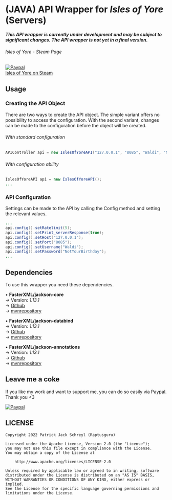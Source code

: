 # (JAVA) API Wrapper for *Isles of Yore* (Servers)
***This API wrapper is currently under development and may be subject to significant changes. The API wrapper is not yet in a final version.***
###### Isles of Yore - Steam Page
[![Paypal](https://cdn.akamai.steamstatic.com/steam/apps/1360850/header.jpg)](https://store.steampowered.com/app/1360850/Isles_of_Yore/)  
[Isles of Yore on Steam](https://store.steampowered.com/app/1360850/Isles_of_Yore/)


## Usage
### Creating the API Object
There are two ways to create the API object. The simple variant offers no possibility to access the configuration.
With the second variant, changes can be made to the configuration before the object will be created.

###### With standard configuration
```java
APIController api = new IslesOfYoreAPI("127.0.0.1", "8085", "Waldi", "NotYourBirthday").build();
```

###### With configuration ability
```java
IslesOfYoreAPI api = new IslesOfYoreAPI();
...
```

### API Configuration
Settings can be made to the API by calling the Config method and setting the relevant values.

```java
...
api.config().setRatelimit(5);
api.config().setPrint_serverResponse(true);
api.config().setHost("127.0.0.1");
api.config().setPort("8085");
api.config().setUsername("Waldi");
api.config().setPassword("NotYourBirthday");
...
```

## Dependencies
To use this wrapper you need these dependencies.

• **FasterXML/jackson-core**  
→ Version: *1.13.1*  
→ [Github](https://github.com/FasterXML/jackson-core)  
→ [mvnrepository](https://mvnrepository.com/artifact/com.fasterxml.jackson.core/jackson-core)

• **FasterXML/jackson-databind**  
→ Version: *1.13.1*  
→ [Github](https://github.com/FasterXML/jackson-databind)  
→ [mvnrepository](https://mvnrepository.com/artifact/com.fasterxml.jackson.core/jackson-databind)

• **FasterXML/jackson-annotations**  
→ Version: *1.13.1*  
→ [Github](https://github.com/FasterXML/jackson-annotations)  
→ [mvnrepository](https://mvnrepository.com/artifact/com.fasterxml.jackson.core/jackson-annotations)

## Leave me a coke
If you like my work and want to support me, you can do so easily via Paypal.
Thank you <3

[![Paypal](https://www.paypalobjects.com/webstatic/de_DE/i/de-pp-logo-100px.png)](https://paypal.me/Raptusguru)

## LICENSE
```
Copyright 2022 Patrick Jack Schreyl (Raptusguru)

Licensed under the Apache License, Version 2.0 (the "License");
you may not use this file except in compliance with the License.
You may obtain a copy of the License at

    http://www.apache.org/licenses/LICENSE-2.0

Unless required by applicable law or agreed to in writing, software
distributed under the License is distributed on an "AS IS" BASIS,
WITHOUT WARRANTIES OR CONDITIONS OF ANY KIND, either express or implied.
See the License for the specific language governing permissions and
limitations under the License.
```
